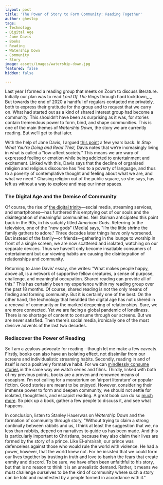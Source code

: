 ```yaml
---
layout: post
title: 'The Power of Story to Form Community: Reading Together'
author: gheslop
tags:
- Technology
- Digital Age
- Jane Davis
- Books
- Reading
- Watership Down
- Community
- Story
image: assets/images/watership-down.jpg
featured: false
hidden: false

---
```

Last year I formed a reading group that meets on Zoom to discuss literature. Initially our plan was to read _Lord Of The Rings_ through hard lockdown_._ But towards the end of 2020 a handful of regulars contacted me privately, both to express their gratitude for the group and to request that we carry on. What had started out as a kind of shared interest group had become a community. This shouldn’t have been as surprising as it was, for stories contain tremendous power to form, bind, and shape communities. This is one of the main themes of _Watership Down_, the story we are currently reading. But we’ll get to that later.

With the help of Jane Davis, I argued [this point](https://rekindle.co.za/content/stop-what-youre-doing-and-read/ "Stop What You're Doing and Read This") a few years back. In _Stop What You’re Doing and Read This!,_ Davis notes that we’re increasingly living in what is called a "low-affect society." This means we are wary of expressed feeling or emotion while being [addicted to entertainment](https://rekindle.co.za/content/2020-07-03-nietzsche "Nietzsche on Entertainment") and excitement. Linked with this, Davis says that the decline of organised religion and religious discourse has "led to a poverty of language, and thus to a poverty of contemplative thought and feeling about what we are, and what we need." Chasing religion out of the public square, so she says, has left us without a way to explore and map our inner spaces.

### The Digital Age and the Demise of Community

Of course, the rise of [the digital trinity](https://rekindle.co.za/content/2021-06-22-wendell-berry-social-media-streaming-services  "Technological Fundamentalism")—social media, streaming services, and smartphones—has furthered this emptying out of our souls and the disintegration of meaningful communities. Neil Gaiman anticipated this point back in the 90s, in his suitably titled _American Gods_. Referring to the television, one of the "new gods" (Media) says, "I’m the little shrine the family gathers to adore." Three decades later things have only worsened. But instead of the family—or friends—gathering in the lounge to worship in front of a single screen, we are now scattered and isolated, watching on our separate devices. Thus we haven’t only become insatiable consumers of entertainment but our viewing habits are causing the disintegration of relationships and community.

Returning to Jane Davis’ essay, she writes: "What makes people happy, above all, is a network of supportive fellow creatures, a sense of purpose, challenge, and meaningful occupation. Shared reading can provide all of this." This has certainly been my experience within my reading group over the past 18 months. Of course, shared reading is not the only means of finding and forming community. But it is certainly one of the best. On the other hand, the technology that heralded the digital age has not ushered in a renewal of community or the marked deepening of relationships. Sure, we are more connected. Yet we are facing a global pandemic of loneliness. There is no shortage of content to consume through our screens. But we are never satisfied. Then there’s social media, ironically one of the most divisive advents of the last two decades.

### Rediscover the Power of Reading

So I am a zealous advocate for reading—though let me make a few caveats. Firstly, books can also have an isolating effect, not dissimilar from our screens and individualistic streaming habits. Secondly, reading in and of itself is not a positively formative habit. For we can [mindlessly consume stories](https://rekindle.co.za/content/read-smart/ "Read Smart") in the same way we watch series and films. Thirdly, linked with both of my previous points, books are a proven and renowned means of escapism. I’m not calling for a moratorium on ‘airport literature’ or popular fiction. Good stories are meant to be enjoyed. However, considering their immense power to form and deepen community, we should not settle for isolated, thoughtless, and escapist reading. A great book can do so [much more](https://rekindle.co.za/content/2021-09-08-gospel-notes-from-underground "Notes From Underground (Dostoyevsky)"). So pick up a book, gather a few people to discuss it, and see what happens.

In conclusion, listen to Stanley Hauerwas on _Watership Down_ and the formation of community through story, "Without trying to claim a strong continuity between rabbits and us, I think at least the suggestion that we, no less than rabbits, depend on narratives to guide us has been made. And this is particularly important to Christians, because they also claim their lives are formed by the story of a prince. Like El-ahrairah, our prince was defenceless against those who would rule the world with violence. He had a power, however, that the world knew not. For he insisted that we could form our lives together by trusting in truth and love to banish the fears that create enmity and discord. To be sure, we have often been unfaithful to his story, but that is no reason to think it is an unrealistic demand. Rather, it means we must challenge ourselves to be the kind of community where such a story can be told and manifested by a people formed in accordance with it."